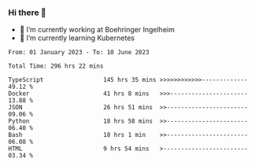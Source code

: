 ### Hi there 👋
- 🔭 I’m currently working at Boehringer Ingelheim
- 🌱 I’m currently learning Kubernetes

 
<!--START_SECTION:waka-->

```text
From: 01 January 2023 - To: 10 June 2023

Total Time: 296 hrs 22 mins

TypeScript                 145 hrs 35 mins >>>>>>>>>>>>-------------   49.12 %
Docker                     41 hrs 8 mins   >>>----------------------   13.88 %
JSON                       26 hrs 51 mins  >>-----------------------   09.06 %
Python                     18 hrs 58 mins  >>-----------------------   06.40 %
Bash                       18 hrs 1 min    >>-----------------------   06.08 %
HTML                       9 hrs 54 mins   >------------------------   03.34 %
```

<!--END_SECTION:waka-->

 
